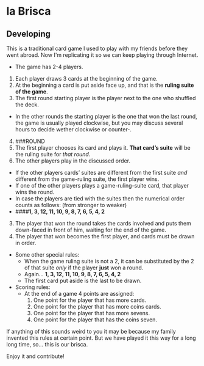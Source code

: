 # la Brisca

## Developing

This is a traditional card game I used to play with my friends before they went abroad. Now I'm replicating it so we can keep playing through Internet.

* The game has 2-4 players. 
1. Each player draws 3 cards at the beginning of the game.
2. At the beginning a card is put aside face up, and that is the **ruling suite of the game**.
3. The first round starting player is the player next to the one who shuffled the deck.
* In the other rounds the starting player is the one that won the last round, the game is usually played clockwise, but you may discuss several hours to decide wether clockwise or counter-.
4. ###ROUND
  1. The first player chooses its card and plays it. **That card’s suite** will be the ruling suite for *that round*. 
  2. The other players play in the discussed order.
  * If the other players cards’ suites are different from the first suite _and_ different from the game-ruling suite, the first player wins.
  * If one of the other players plays a game-ruling-suite card, that player wins the round.
  * In case the players are tied with the suites then the numerical order counts as follows: (from stronger to weaker)
  * ####**1, 3, 12, 11, 10, 9, 8, 7, 6, 5, 4, 2**
  3. The player that won the round takes the cards involved and puts them down-faced in front of him, waiting for the end of the game.
  4. The player that won becomes the first player, and cards must be drawn in order.
* Some other special rules:
  * When the game ruling suite is not a 2, it can be substituted by the 2 of that suite _only_ if the player **just** won a round.
  * Again... **1, 3, 12, 11, 10, 9, 8, 7, 6, 5, 4, 2**
  * The first card put aside is the last to be drawn.
* Scoring rules:
  * At the end of a game 4 points are assigned:
    1. One point for the player that has more cards.
    2. One point for the player that has more coins cards.
    3. One point for the player that has more sevens.
    4. One point for the player that has the coins seven.

If anything of this sounds weird to you it may be because my family invented this rules at certain point. But we have played it this way for a long long time, so... this is our brisca.

Enjoy it and contribute! 
